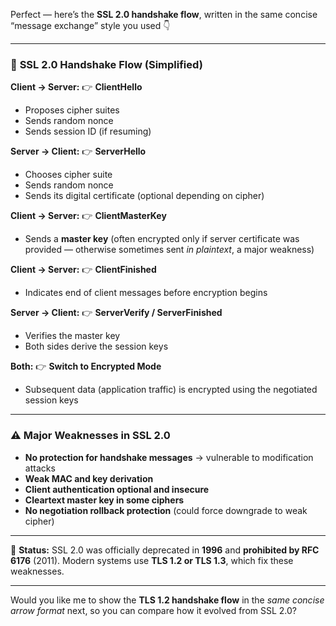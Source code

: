 Perfect — here’s the **SSL 2.0 handshake flow**, written in the same concise “message exchange” style you used 👇

---

### 🔐 **SSL 2.0 Handshake Flow (Simplified)**

**Client → Server:**
👉 **ClientHello**

* Proposes cipher suites
* Sends random nonce
* Sends session ID (if resuming)

**Server → Client:**
👉 **ServerHello**

* Chooses cipher suite
* Sends random nonce
* Sends its digital certificate (optional depending on cipher)

**Client → Server:**
👉 **ClientMasterKey**

* Sends a **master key** (often encrypted only if server certificate was provided — otherwise sometimes sent *in plaintext*, a major weakness)

**Client → Server:**
👉 **ClientFinished**

* Indicates end of client messages before encryption begins

**Server → Client:**
👉 **ServerVerify / ServerFinished**

* Verifies the master key
* Both sides derive the session keys

**Both:**
👉 **Switch to Encrypted Mode**

* Subsequent data (application traffic) is encrypted using the negotiated session keys

---

### ⚠️ **Major Weaknesses in SSL 2.0**

* **No protection for handshake messages** → vulnerable to modification attacks
* **Weak MAC and key derivation**
* **Client authentication optional and insecure**
* **Cleartext master key in some ciphers**
* **No negotiation rollback protection** (could force downgrade to weak cipher)

---

🛑 **Status:**
SSL 2.0 was officially deprecated in **1996** and **prohibited by RFC 6176** (2011).
Modern systems use **TLS 1.2 or TLS 1.3**, which fix these weaknesses.

---

Would you like me to show the **TLS 1.2 handshake flow** in the *same concise arrow format* next, so you can compare how it evolved from SSL 2.0?
